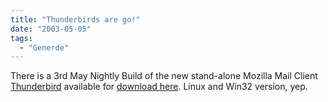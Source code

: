 ```yaml
---
title: "Thunderbirds are go!"
date: "2003-05-05"
tags:
  - "Generde"
---
```


There is a 3rd May Nightly Build of the new stand-alone Mozilla Mail Client [Thunderbird](http://www.mozilla.org/projects/thunderbird/ "Thunderbird Mail Project Page") available for [download here](ftp://ftp.mozilla.org/pub/thunderbird/nightly/2003-05-03-trunk "ftp.mozilla.org"). Linux and Win32 version, yep.

